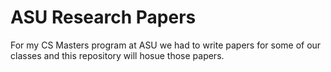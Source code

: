 # ASU Research Papers

For my CS Masters program at ASU we had to write papers for some of our classes and this repository will hosue those papers.
